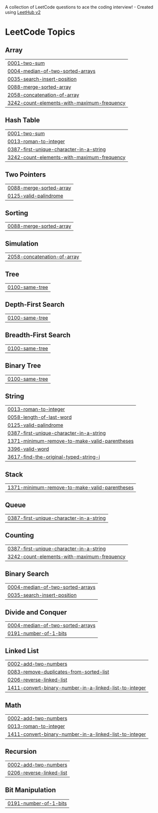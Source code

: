 A collection of LeetCode questions to ace the coding interview! - Created using [LeetHub v2](https://github.com/arunbhardwaj/LeetHub-2.0)
<!---LeetCode Topics Start-->
# LeetCode Topics
## Array
|  |
| ------- |
| [0001-two-sum](https://github.com/saheer07/leetcode/tree/master/0001-two-sum) |
| [0004-median-of-two-sorted-arrays](https://github.com/saheer07/leetcode/tree/master/0004-median-of-two-sorted-arrays) |
| [0035-search-insert-position](https://github.com/saheer07/leetcode/tree/master/0035-search-insert-position) |
| [0088-merge-sorted-array](https://github.com/saheer07/leetcode/tree/master/0088-merge-sorted-array) |
| [2058-concatenation-of-array](https://github.com/saheer07/leetcode/tree/master/2058-concatenation-of-array) |
| [3242-count-elements-with-maximum-frequency](https://github.com/saheer07/leetcode/tree/master/3242-count-elements-with-maximum-frequency) |
## Hash Table
|  |
| ------- |
| [0001-two-sum](https://github.com/saheer07/leetcode/tree/master/0001-two-sum) |
| [0013-roman-to-integer](https://github.com/saheer07/leetcode/tree/master/0013-roman-to-integer) |
| [0387-first-unique-character-in-a-string](https://github.com/saheer07/leetcode/tree/master/0387-first-unique-character-in-a-string) |
| [3242-count-elements-with-maximum-frequency](https://github.com/saheer07/leetcode/tree/master/3242-count-elements-with-maximum-frequency) |
## Two Pointers
|  |
| ------- |
| [0088-merge-sorted-array](https://github.com/saheer07/leetcode/tree/master/0088-merge-sorted-array) |
| [0125-valid-palindrome](https://github.com/saheer07/leetcode/tree/master/0125-valid-palindrome) |
## Sorting
|  |
| ------- |
| [0088-merge-sorted-array](https://github.com/saheer07/leetcode/tree/master/0088-merge-sorted-array) |
## Simulation
|  |
| ------- |
| [2058-concatenation-of-array](https://github.com/saheer07/leetcode/tree/master/2058-concatenation-of-array) |
## Tree
|  |
| ------- |
| [0100-same-tree](https://github.com/saheer07/leetcode/tree/master/0100-same-tree) |
## Depth-First Search
|  |
| ------- |
| [0100-same-tree](https://github.com/saheer07/leetcode/tree/master/0100-same-tree) |
## Breadth-First Search
|  |
| ------- |
| [0100-same-tree](https://github.com/saheer07/leetcode/tree/master/0100-same-tree) |
## Binary Tree
|  |
| ------- |
| [0100-same-tree](https://github.com/saheer07/leetcode/tree/master/0100-same-tree) |
## String
|  |
| ------- |
| [0013-roman-to-integer](https://github.com/saheer07/leetcode/tree/master/0013-roman-to-integer) |
| [0058-length-of-last-word](https://github.com/saheer07/leetcode/tree/master/0058-length-of-last-word) |
| [0125-valid-palindrome](https://github.com/saheer07/leetcode/tree/master/0125-valid-palindrome) |
| [0387-first-unique-character-in-a-string](https://github.com/saheer07/leetcode/tree/master/0387-first-unique-character-in-a-string) |
| [1371-minimum-remove-to-make-valid-parentheses](https://github.com/saheer07/leetcode/tree/master/1371-minimum-remove-to-make-valid-parentheses) |
| [3396-valid-word](https://github.com/saheer07/leetcode/tree/master/3396-valid-word) |
| [3617-find-the-original-typed-string-i](https://github.com/saheer07/leetcode/tree/master/3617-find-the-original-typed-string-i) |
## Stack
|  |
| ------- |
| [1371-minimum-remove-to-make-valid-parentheses](https://github.com/saheer07/leetcode/tree/master/1371-minimum-remove-to-make-valid-parentheses) |
## Queue
|  |
| ------- |
| [0387-first-unique-character-in-a-string](https://github.com/saheer07/leetcode/tree/master/0387-first-unique-character-in-a-string) |
## Counting
|  |
| ------- |
| [0387-first-unique-character-in-a-string](https://github.com/saheer07/leetcode/tree/master/0387-first-unique-character-in-a-string) |
| [3242-count-elements-with-maximum-frequency](https://github.com/saheer07/leetcode/tree/master/3242-count-elements-with-maximum-frequency) |
## Binary Search
|  |
| ------- |
| [0004-median-of-two-sorted-arrays](https://github.com/saheer07/leetcode/tree/master/0004-median-of-two-sorted-arrays) |
| [0035-search-insert-position](https://github.com/saheer07/leetcode/tree/master/0035-search-insert-position) |
## Divide and Conquer
|  |
| ------- |
| [0004-median-of-two-sorted-arrays](https://github.com/saheer07/leetcode/tree/master/0004-median-of-two-sorted-arrays) |
| [0191-number-of-1-bits](https://github.com/saheer07/leetcode/tree/master/0191-number-of-1-bits) |
## Linked List
|  |
| ------- |
| [0002-add-two-numbers](https://github.com/saheer07/leetcode/tree/master/0002-add-two-numbers) |
| [0083-remove-duplicates-from-sorted-list](https://github.com/saheer07/leetcode/tree/master/0083-remove-duplicates-from-sorted-list) |
| [0206-reverse-linked-list](https://github.com/saheer07/leetcode/tree/master/0206-reverse-linked-list) |
| [1411-convert-binary-number-in-a-linked-list-to-integer](https://github.com/saheer07/leetcode/tree/master/1411-convert-binary-number-in-a-linked-list-to-integer) |
## Math
|  |
| ------- |
| [0002-add-two-numbers](https://github.com/saheer07/leetcode/tree/master/0002-add-two-numbers) |
| [0013-roman-to-integer](https://github.com/saheer07/leetcode/tree/master/0013-roman-to-integer) |
| [1411-convert-binary-number-in-a-linked-list-to-integer](https://github.com/saheer07/leetcode/tree/master/1411-convert-binary-number-in-a-linked-list-to-integer) |
## Recursion
|  |
| ------- |
| [0002-add-two-numbers](https://github.com/saheer07/leetcode/tree/master/0002-add-two-numbers) |
| [0206-reverse-linked-list](https://github.com/saheer07/leetcode/tree/master/0206-reverse-linked-list) |
## Bit Manipulation
|  |
| ------- |
| [0191-number-of-1-bits](https://github.com/saheer07/leetcode/tree/master/0191-number-of-1-bits) |
<!---LeetCode Topics End-->